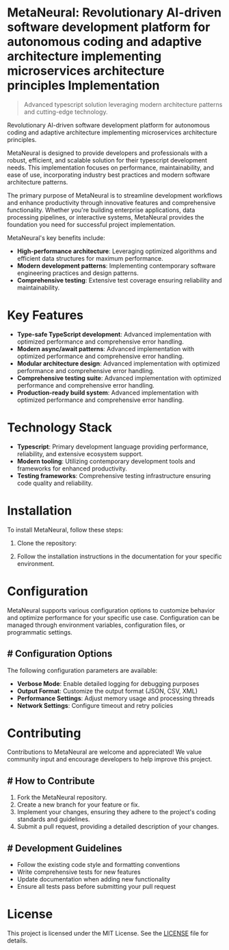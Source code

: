 <!-- fallback_MetaNeural_20250802203312_43913 -->

# MetaNeural: Revolutionary AI-driven software development platform for autonomous coding and adaptive architecture implementing microservices architecture principles Implementation
> Advanced typescript solution leveraging modern architecture patterns and cutting-edge technology.

Revolutionary AI-driven software development platform for autonomous coding and adaptive architecture implementing microservices architecture principles.

MetaNeural is designed to provide developers and professionals with a robust, efficient, and scalable solution for their typescript development needs. This implementation focuses on performance, maintainability, and ease of use, incorporating industry best practices and modern software architecture patterns.

The primary purpose of MetaNeural is to streamline development workflows and enhance productivity through innovative features and comprehensive functionality. Whether you're building enterprise applications, data processing pipelines, or interactive systems, MetaNeural provides the foundation you need for successful project implementation.

MetaNeural's key benefits include:

* **High-performance architecture**: Leveraging optimized algorithms and efficient data structures for maximum performance.
* **Modern development patterns**: Implementing contemporary software engineering practices and design patterns.
* **Comprehensive testing**: Extensive test coverage ensuring reliability and maintainability.

# Key Features

* **Type-safe TypeScript development**: Advanced implementation with optimized performance and comprehensive error handling.
* **Modern async/await patterns**: Advanced implementation with optimized performance and comprehensive error handling.
* **Modular architecture design**: Advanced implementation with optimized performance and comprehensive error handling.
* **Comprehensive testing suite**: Advanced implementation with optimized performance and comprehensive error handling.
* **Production-ready build system**: Advanced implementation with optimized performance and comprehensive error handling.

# Technology Stack

* **Typescript**: Primary development language providing performance, reliability, and extensive ecosystem support.
* **Modern tooling**: Utilizing contemporary development tools and frameworks for enhanced productivity.
* **Testing frameworks**: Comprehensive testing infrastructure ensuring code quality and reliability.

# Installation

To install MetaNeural, follow these steps:

1. Clone the repository:


2. Follow the installation instructions in the documentation for your specific environment.

# Configuration

MetaNeural supports various configuration options to customize behavior and optimize performance for your specific use case. Configuration can be managed through environment variables, configuration files, or programmatic settings.

## # Configuration Options

The following configuration parameters are available:

* **Verbose Mode**: Enable detailed logging for debugging purposes
* **Output Format**: Customize the output format (JSON, CSV, XML)
* **Performance Settings**: Adjust memory usage and processing threads
* **Network Settings**: Configure timeout and retry policies

# Contributing

Contributions to MetaNeural are welcome and appreciated! We value community input and encourage developers to help improve this project.

## # How to Contribute

1. Fork the MetaNeural repository.
2. Create a new branch for your feature or fix.
3. Implement your changes, ensuring they adhere to the project's coding standards and guidelines.
4. Submit a pull request, providing a detailed description of your changes.

## # Development Guidelines

* Follow the existing code style and formatting conventions
* Write comprehensive tests for new features
* Update documentation when adding new functionality
* Ensure all tests pass before submitting your pull request

# License

This project is licensed under the MIT License. See the [LICENSE](https://github.com/ludo53/MetaNeural/blob/main/LICENSE) file for details.
